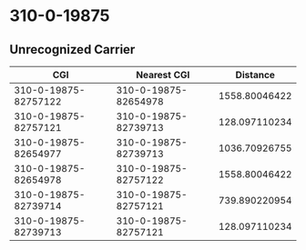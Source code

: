 # 310-0-19875
## Unrecognized Carrier


| CGI | Nearest CGI | Distance |
|-----|-------------|----------|
| 310-0-19875-82757122 | 310-0-19875-82654978 | 1558.80046422 |
| 310-0-19875-82757121 | 310-0-19875-82739713 | 128.097110234 |
| 310-0-19875-82654977 | 310-0-19875-82739713 | 1036.70926755 |
| 310-0-19875-82654978 | 310-0-19875-82757122 | 1558.80046422 |
| 310-0-19875-82739714 | 310-0-19875-82757121 | 739.890220954 |
| 310-0-19875-82739713 | 310-0-19875-82757121 | 128.097110234 |

